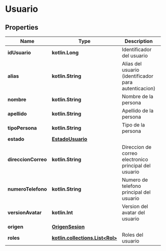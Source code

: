 
# Usuario

## Properties
Name | Type | Description | Notes
------------ | ------------- | ------------- | -------------
**idUsuario** | **kotlin.Long** | Identificador del usuario |  [optional]
**alias** | **kotlin.String** | Alias del usuario (identificador para autenticacion) |  [optional]
**nombre** | **kotlin.String** | Nombre de la persona |  [optional]
**apellido** | **kotlin.String** | Apellido de la persona |  [optional]
**tipoPersona** | **kotlin.String** | Tipo de la persona |  [optional]
**estado** | [**EstadoUsuario**](EstadoUsuario.md) |  |  [optional]
**direccionCorreo** | **kotlin.String** | Direccion de correo electronico principal del usuario |  [optional]
**numeroTelefono** | **kotlin.String** | Numero de telefono principal del usuario |  [optional]
**versionAvatar** | **kotlin.Int** | Version del avatar del usuario |  [optional]
**origen** | [**OrigenSesion**](OrigenSesion.md) |  |  [optional]
**roles** | [**kotlin.collections.List&lt;Rol&gt;**](Rol.md) | Roles del usuario |  [optional]



